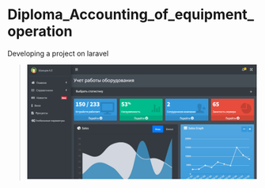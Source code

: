 # Diploma_Accounting_of_equipment_operation
Developing a project on laravel


> ![img.png](img.png)

